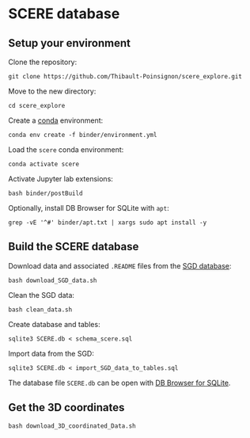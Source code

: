 # SCERE database

## Setup your environment

Clone the repository:
```
git clone https://github.com/Thibault-Poinsignon/scere_explore.git
```

Move to the new directory:
```
cd scere_explore
```

Create a [conda](https://docs.conda.io/en/latest/miniconda.html) environment:
```
conda env create -f binder/environment.yml
```

Load the `scere` conda environment:
```
conda activate scere
```

Activate Jupyter lab extensions:
```
bash binder/postBuild
```

Optionally, install DB Browser for SQLite with `apt`:
```
grep -vE '^#' binder/apt.txt | xargs sudo apt install -y
```



## Build the SCERE database

Download data and associated `.README` files from the [SGD database](https://www.yeastgenome.org/):
```
bash download_SGD_data.sh
```

Clean the SGD data:
```
bash clean_data.sh
```

Create database and tables:
```
sqlite3 SCERE.db < schema_scere.sql
```

Import data from the SGD:
```
sqlite3 SCERE.db < import_SGD_data_to_tables.sql
```

The database file `SCERE.db` can be open with [DB Browser for SQLite](https://sqlitebrowser.org/).

## Get the 3D coordinates

```
bash download_3D_coordinated_Data.sh
```
